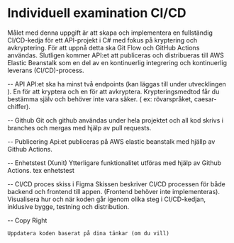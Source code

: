 # Individuell examination CI/CD

Målet med denna uppgift är att skapa och implementera en fullständig CI/CD-kedja för ett API-projekt i C# med fokus på kryptering och avkryptering. För att uppnå detta ska Git Flow och GitHub Actions användas. Slutligen kommer API:et att publiceras och distribueras till AWS Elastic Beanstalk som en del av en kontinuerlig integrering och kontinuerlig leverans (CI/CD)-process.

-- API
    API:et ska ha minst två endpoints (kan läggas till under utvecklingen ). En för att kryptera och en för att avkryptera. Krypteringsmedtod får du bestämma själv och behöver inte vara säker. ( ex: rövarspråket, caesar-chiffer).

-- Github
    Git och github användas under hela projektet och all kod skrivs i branches och mergas med hjälp av pull requests.

-- Publicering
    Api:et publiceras på AWS elastic beanstalk med hjällp av Github Actions.

-- Enhetstest (Xunit)
    Ytterligare funktionalitet utföras med hjälp av Github Actions. tex enhetstest


-- CI/CD proces skiss i Figma 
    Skissen beskriver CI/CD processen för både backend och frontend till appen. (Frontend behöver inte implementeras). Visualisera hur och när koden går igenom olika steg i CI/CD-kedjan, inklusive bygge, testning och distribution.


-- Copy Right

    Uppdatera koden baserat på dina tänkar (om du vill)